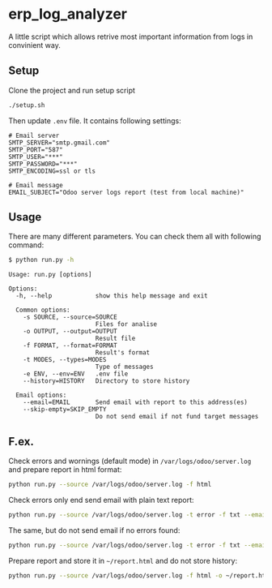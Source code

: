 erp_log_analyzer
=================

A little script which allows retrive most important information from logs in convinient way.

Setup
-----

Clone the project and run setup script

```bash
./setup.sh
```

Then update `.env` file.
It contains following settings:
```
# Email server
SMTP_SERVER="smtp.gmail.com"
SMTP_PORT="587"
SMTP_USER="***"
SMTP_PASSWORD="***"
SMTP_ENCODING=ssl or tls

# Email message
EMAIL_SUBJECT="Odoo server logs report (test from local machine)"
```

Usage
-----

There are many different parameters. You can check them all with following command:
```bash
$ python run.py -h
```
```
Usage: run.py [options]

Options:
  -h, --help            show this help message and exit

  Common options:
    -s SOURCE, --source=SOURCE
                        Files for analise
    -o OUTPUT, --output=OUTPUT
                        Result file
    -f FORMAT, --format=FORMAT
                        Result's format
    -t MODES, --types=MODES
                        Type of messages
    -e ENV, --env=ENV   .env file
    --history=HISTORY   Directory to store history

  Email options:
    --email=EMAIL       Send email with report to this address(es)
    --skip-empty=SKIP_EMPTY
                        Do not send email if not fund target messages
```

F.ex.
-----

Check errors and wornings (default mode) in `/var/logs/odoo/server.log` and prepare report in html format:
```bash
python run.py --source /var/logs/odoo/server.log -f html
```

Check errors only end send email with plain text report:
```bash
python run.py --source /var/logs/odoo/server.log -t error -f txt --email your_email@domain.com
```

The same, but do not send email if no errors found:
```bash
python run.py --source /var/logs/odoo/server.log -t error -f txt --email your_email@domain.com --skip-empty true
```

Prepare report and store it in `~/report.html` and do not store history:
```bash
python run.py --source /var/logs/odoo/server.log -f html -o ~/report.html --history false
```
